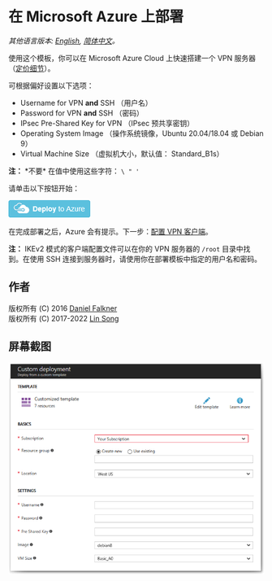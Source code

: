 # 在 Microsoft Azure 上部署

*其他语言版本: [English](README.md), [简体中文](README-zh.md)。*

使用这个模板，你可以在 Microsoft Azure Cloud 上快速搭建一个 VPN 服务器 （[定价细节](https://azure.microsoft.com/zh-cn/pricing/details/virtual-machines/)）。

可根据偏好设置以下选项：

 - Username for VPN **and** SSH （用户名）
 - Password for VPN **and** SSH （密码）
 - IPsec Pre-Shared Key for VPN （IPsec 预共享密钥）
 - Operating System Image （操作系统镜像，Ubuntu 20.04/18.04 或 Debian 9）
 - Virtual Machine Size （虚拟机大小，默认值： Standard_B1s）

**注：** \*不要\* 在值中使用这些字符： `\ " '`

请单击以下按钮开始：

[![Deploy to Azure](../docs/images/azure-deploy-button.png)](https://portal.azure.com/#create/Microsoft.Template/uri/https%3A%2F%2Fraw.githubusercontent.com%2Fhwdsl2%2Fsetup-ipsec-vpn%2Fmaster%2Fazure%2Fazuredeploy.json)

在完成部署之后，Azure 会有提示。下一步：[配置 VPN 客户端](../README-zh.md#下一步)。

**注：** IKEv2 模式的客户端配置文件可以在你的 VPN 服务器的 `/root` 目录中找到。在使用 SSH 连接到服务器时，请使用你在部署模板中指定的用户名和密码。

## 作者

版权所有 (C) 2016 [Daniel Falkner](https://github.com/derdanu)   
版权所有 (C) 2017-2022 [Lin Song](https://github.com/hwdsl2)

## 屏幕截图

![Azure Custom Deployment](custom_deployment_screenshot.png)

